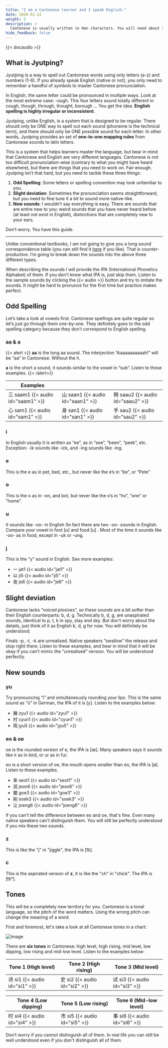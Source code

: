 ```yaml
---
title: "I am a Cantonese learner and I speak English."
date: 2020-01-22
weight: 3
description: >
  Cantonese is usually written in Han characters. You will need about 3000 characters to be functional in Cantonese. Sounds like a lot? Yes, that is a lot. That’s why we need a phonetic system while you catch up with the characters.
hide_feedback: false
---
```


{{< docaudio >}}

## What is Jyutping?

Jyutping is a way to spell out Cantonese words using only letters (a-z) and numbers (1-6). If you already speak English (native or not), you only need to remember a handful of symbols to master Cantonese pronunciation.

In English, the same letter could be pronounced in multiple ways. Look at the most extreme case: -ough. This four letters sound totally different in cough, though, through, thought, borough … You get the idea. **English spelling is highly irregular or inconsistent**.

Jyutping, unlike English, is a system that is designed to be regular. There should only be ONE way to spell out each sound (phoneme is the technical term), and there should only be ONE possible sound for each letter. In other words, Jyutping provides an set of **one-to-one mapping rules** from Cantonese sounds to latin letters.

This is a system that helps learners master the language, but bear in mind that Cantonese and English are very different languages. Cantonese is not too difficult pronunciation-wise (contrary to what you might have heard elsewhere), but there are things that you need to work on. Fair enough. Jyutping isn’t that hard, but you need to tackle these three things:

1. **Odd Spelling**: Some letters or spelling convention may look unfamiliar to you.
2. **Slight deviation**: Sometimes the pronunciation seems straightforward, but you need to fine tune it a bit to sound more native-like.
3. **New sounds**: I wouldn’t say everything is easy. There are sounds that are entire new to you: weird sounds that you have never heard before (at least not exist in English), distinctions that are completely new to your ears.

Don’t worry. You have this guide.

---

Unlike conventional textbooks, I am not going to give you a long sound correspondence table (you can still find it [here](/en/jyutping) if you like). That is counter-productive. I’m going to break down the sounds into the above three different types.

When describing the sounds I will provide the IPA (International Phonetics Alphabet) of them. If you don't know what IPA is, just skip them. Listen to the sample sounds by clicking the {{< audio >}} button and try to imitate the sounds. It might be hard to pronunce for the first time but practice makes perfect.

## Odd Spelling

Let’s take a look at vowels first. Cantonese spellings are quite regular so let’s just go through them one-by-one. They definitely goes to the odd spelling category because they don’t correspond to English spelling.

### aa & a

{{< alert >}}
**aa** is the long aa sound. The interjection “Aaaaaaaaaaah!” will be “aa” in Cantonese. Without the h.

**a** is the short a sound, it sounds similar to the vowel in “sub”. Listen to these examples.
{{< /alert>}}

| Examples                          |                                   |                                   |
| --------------------------------- | --------------------------------- | --------------------------------- |
| 三 saam1 {{< audio id="saam1" >}} | 山 saan1 {{< audio id="saan1" >}} | 稍 saau2 {{< audio id="saau2" >}} |
| 心 sam1 {{< audio id="sam1" >}}   | 身 san1 {{< audio id="san1" >}}   | 手 sau2 {{< audio id="sau2" >}}   |

### i

In English usually it is written as “ee”, as in “see”, “been”, “peek”, etc. Exception: -ik sounds like -ick, and -ing sounds like -ing.

### e

This is the e as in pet, bed, etc., but never like the e’s in “be”, or “Pete”

### o

This is the o as in -on, and bot, but never like the o’s in “ho”, “one” or “home”.

### u

It sounds like -oo- in English (In fact there are two -oo- sounds in English. Compare your vowel in foot [ʊ] and food [u] . Most of the time it sounds like -oo- as in food, except in -uk or -ung.

### j

This is the “y” sound in English. See more examples:

- 一 jat1 {{< audio id="jat1" >}}
- 以 ji5 {{< audio id="ji5" >}}
- 夜 je6 {{< audio id="je6" >}}

## Slight deviation

Cantonese lacks “voiced plosives”, so these sounds are a bit softer than their English counterparts: b, d, g. Technically b, d, g, are unaspirated sounds, identical to p, t, k in spy, stay and sky. But don’t worry about the details, just think of it as English b, d, g for now. You will definitely be understood.

Finals -p, -t, -k are unrealised. Native speakers “swallow” the release and stop right there. Listen to these examples, and bear in mind that it will be okay if you can’t mimic the “unrealised” version. You will be understood perfectly.

## New sounds

### yu

Try pronouncing “i” and simultaneously rounding your lips. This is the same sound as “ü” in German, the IPA of it is [y]. Listen to the examples below:

- 豬 zyu1 {{< audio id="zyu1" >}}
- 村 cyun1 {{< audio id="cyun1" >}}
- 雨 jyu5 {{< audio id="jyu5" >}}

### eo & oe

oe is the rounded version of e, the IPA is [œ]. Many speakers says it sounds like ir as in bird, or ur as in fur.

eo is a short version of oe, the mouth opens smaller than eo, the IPA is [ø]. Listen to these examples.

- 率 seot1 {{< audio id="seot1" >}}
- 润 jeon6 {{< audio id="jeon6" >}}
- 鋸 goe3 {{< audio id="goe3" >}}
- 削 soek3 {{< audio id="soek3" >}}
- 让 joeng6 {{< audio id="joeng6" >}}

If you can't tell the difference between eo and oe, that's fine. Even many native speakers can't distinguish them. You will still be perfectly understood if you mix these two sounds.

### z

This is like the "j" in "jiggle", the IPA is [t͡s].

### c

This is the aspirated version of **z**, it is like the "ch" in "chick". The IPA is [t͡sʰ].

## Tones

This will be a completely new territory for you. Cantonese is a tonal language, so the pitch of the word matters. Using the wrong pitch can change the meaning of a word.

First and foremost, let's take a look at all Cantonese tones in a chart:

![image](/img/yue.png)

There are **six tones** in Cantonese: high level, high rising, mid level, low dipping, low rising and mid-low level. Listen to the examples below:

| Tone 1 (High level)           | Tone 2 (High rising)          | Tone 3 (Mid level)            |
| ----------------------------- | ----------------------------- | ----------------------------- |
| 诗 si1 {{< audio id="si1" >}} | 史 si2 {{< audio id="si2" >}} | 试 si3 {{< audio id="si3" >}} |

| Tone 4 (Low dipping)          | Tone 5 (Low rising)           | Tone 6 (Mid-low level)        |
| ----------------------------- | ----------------------------- | ----------------------------- |
| 时 si4 {{< audio id="si4" >}} | 市 si5 {{< audio id="si5" >}} | 事 si6 {{< audio id="si6" >}} |

Don’t worry if you cannot distinguish all of them. In real life you can still be well understood even if you don't distinguish all of them.
